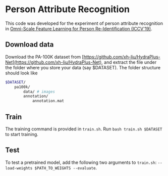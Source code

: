 # Person Attribute Recognition

This code was developed for the experiment of person attribute recognition
in [Omni-Scale Feature Learning for Person Re-Identification (ICCV'19)](https://arxiv.org/abs/1905.00953).

## Download data

Download the PA-100K dataset from [https://github.com/xh-liu/HydraPlus-Net](https://github.com/xh-liu/HydraPlus-Net),
and extract the file under the folder where you store your data (say $DATASET). The folder structure should look like

```bash
$DATASET/
    pa100k/
        data/ # images
        annotation/
            annotation.mat
```

## Train

The training command is provided in `train.sh`. Run `bash train.sh $DATASET` to start training.

## Test

To test a pretrained model, add the following two arguments to `train.sh`: `--load-weights $PATH_TO_WEIGHTS --evaluate`.